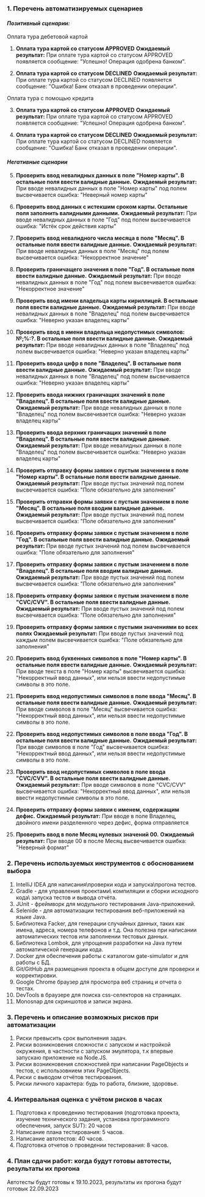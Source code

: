 ### 1. Перечень автоматизируемых сценариев

#### _**Позитивный сценарии:**_
 
Оплата тура дебетовой картой
   
1. **Оплата тура картой со статусом APPROVED**
   **Ожидаемый результат:**
При оплате тура картой со статусом APPROVED появляется сообщение: "Успешно! Операция одобрена банком". 

2. **Оплата тура картой со статусом DECLINED**
   **Ожидаемый результат:**
При оплате тура картой со статусом DECLINED появляется сообщение: "Ошибка! Банк отказал в проведении операции". 

 Оплата тура с помощью кредита

3. **Оплата тура картой со статусом APPROVED** 
   **Ожидаемый результат:**
При оплате тура картой со статусом APPROVED появляется сообщение: "Успешно! Операция одобрена банком".

4. **Оплата тура картой со статусом DECLINED** 
   **Ожидаемый результат:**
При оплате тура картой со статусом DECLINED появляется сообщение: "Ошибка! Банк отказал в проведении операции". 

  #### _**Негативные сценарии**_
 
5. **Проверить ввод невалидных данных в поле "Номер карты". В остальные поля ввести валидные данные.**
   **Ожидаемый результат:**
При вводе невалидных данных в поле "Номер карты" под полем высвечивается ошибка: "Неверный номер карты" 

6. **Проверить ввод данных с истекшим сроком карты. Остальные поля заполнить валидными данными.**
   **Ожидаемый результат:**
При вводе невалидных данных в поле "Год" под полем высвечивается ошибка: "Истёк срок действия карты"

7. **Проверить ввод невалидного числа месяца в поле "Месяц". В остальные поля ввести валидные данные.**
   **Ожидаемый результат:**
При вводе невалидных данных в поле "Месяц" под полем высвечивается ошибка: "Некорректное значение"

8. **Проверить граничащего значения в поле "Год". В остальные поля ввести валидные данные.**
   **Ожидаемый результат:**
При вводе невалидных данных в поле "Год" под полем высвечивается ошибка: "Некорректное значение"

9. **Проверить ввод имени владельца карты кириллицей. В остальные поля ввести валидные данные.**
   **Ожидаемый результат:**
При вводе невалидных данных в поле "Владелец" под полем высвечивается ошибка: "Неверно указан владелец карты"

10. **Проверить ввод в имени владельца недопустимых символов: №;%:?. В остальные поля ввести валидные данные.** 
   **Ожидаемый результат:**
При вводе невалидных данных в поле "Владелец" под полем высвечивается ошибка: "Неверно указан владелец карты"

11. **Проверить ввода цифр в поле "Владелец". В остальные поля ввести валидные данные.**
   **Ожидаемый результат:**
При вводе невалидных данных в поле "Владелец" под полем высвечивается ошибка: "Неверно указан владелец карты"

12. **Проверить ввода нижних граничащих значений в поле "Владелец". В остальные поля ввести валидные данные.**
    **Ожидаемый результат:**
При вводе невалидных данных в поле "Владелец" под полем высвечивается ошибка: "Неверно указан владелец карты"

13. **Проверить ввода верхних граничащих значений в поле "Владелец". В остальные поля ввести валидные данные.**
    **Ожидаемый результат:**
При вводе невалидных данных в поле "Владелец" под полем высвечивается ошибка: "Неверно указан владелец карты"

14. **Проверить отправку формы заявки с пустым значением в поле "Номер карты". В остальные поля ввести валидные данные.**
    **Ожидаемый результат:**
При вводе пустых значений под полем высвечивается ошибка: "Поле обязательно для заполнения"

15. **Проверить отправки формы заявки с пустым значением в поле "Месяц". В остальные поля вводим валидные данные.**
    **Ожидаемый результат:**
При вводе пустых значений под полем высвечивается ошибка: "Поле обязательно для заполнения"

16. **Проверить отправку формы заявки с пустым значением в поле "Год". В остальные поля ввести валидные данные.**
    **Ожидаемый результат:**
При вводе пустых значений под полем высвечивается ошибка: "Поле обязательно для заполнения"

17. **Проверить отправку формы заявки с пустым значением в поле "Владелец". В остальные поля вводим валидные данные.**
    **Ожидаемый результат:**
При вводе пустых значений под полем высвечивается ошибка: "Поле обязательно для заполнения"

18. **Проверить отправку формы заявки с пустым значением в поле "CVC/CVV". В остальные поля ввести валидные данные.**
    **Ожидаемый результат:**
При вводе пустых значений под полем высвечивается ошибка: "Поле обязательно для заполнения"

19. **Проверить отправку формы заявки с пустыми значениями во всех полях**
    **Ожидаемый результат:**
При вводе пустых значений под каждым полем высвечивается ошибка: "Поле обязательно для заполнения"

20. **Проверить ввод буквенных символов в поле "Номер карты". В остальные поля ввести валидные данные.**
    **Ожидаемый результат:**
При вводе текста в поле "Номер карты" высвечивается ошибка: "Некорректный ввод данных", или нельзя ввести недопустимые символы в это поле.

21. **Проверить ввод недопустимых символов в поле ввода "Месяц". В остальные поля ввести валидные данные.**
    **Ожидаемый результат:**
При вводе символов в поле "Месяц" высвечивается ошибка: "Некорректный ввод данных", или нельзя ввести недопустимые символы в это поле.

22. **Проверить ввод недопустимых символов в поле ввода "Год". В остальные поля ввести валидные данные.**
    **Ожидаемый результат:**
При вводе символов в поле "Год" высвечивается ошибка: "Некорректный ввод данных", или нельзя ввести недопустимые символы в это поле.

23. **Проверить ввод недопустимых символов в поле ввода "CVC/CVV". В остальные поля ввести валидные данные.**
    **Ожидаемый результат:**
При вводе символов в поле "CVC/CVV" высвечивается ошибка: "Некорректный ввод данных", или нельзя ввести недопустимые символы в это поле.

24. **Проверить отправку формы заявки с именем, содержащим дефис.**
    **Ожидаемый результат:**
При вводе в поле Владелец, двойного имени разделенного через дефис, форма отправляется

25. **Проверить ввод в поле Месяц нулевых значений 00.**
    **Ожидаемый результат:**
При вводе 00 в после Месяц высвечивается ошибка: "Неверный формат"

 ### 2. Перечень используемых инструментов с обоснованием выбора
1. IntelliJ IDEA для написания\проверки кода и запуска\прогона тестов.
2. Gradle -  для управления проектами\ компиляции и сборки исходного кода\ запуска тестов и вывода отчёта.
3. JUnit - фреймворк для модульного тестирования Java-приложений. 
5. Selenide - для автоматизации тестирования веб-приложений на языке Java.
6. Библиотека Facker, для генерации случайных данных, таких как имена, адреса, номера телефонов и т.д. Она полезна при написании автоматических тестов или заполнении тестовых данных.
7. Библиотека Lombok, для упрощения разработки на Java путем автоматической генерации кода.
8. Docker для обеспечения работы с каталогом gate-simulator и для работы с БД.
9. Git/GitHub для размещения проекта в общем доступе для проверки и корректировки.
10. Google Chrome браузер для просмотра веб страниц и отчета о тестах.
11. DevTools в браузере для поиска css-селекторов на страницах.
12. Monosnap для скриншотов и записи экрана.

### 3. Перечень и описание возможных рисков при автоматизации
1. Риски превысить срок выполнения задач.
2. Риски возникновения сложности с запуском и настройкой окружения, в частности с запуском эмулятора, т.к впервые запускаю приложение на Node.JS.
3. Риски возникновения сложностией при написании PageObjects и тестов, с использовнием этих PageObjects.
4. Риски с выводом отчётов тестирования.
5. Риски личного характера: будь то работа, близкие, здоровье.

### 4. Интервальная оценка с учётом рисков в часах

1. Подготовка к проведению тестирования (подготовка проекта, изучение технического задания, установка программного обеспечения, запуск SUT): 20 часов
2. Написание плана тестирования: 5 часов.
3. Написание автотестов: 40 часов.
4. Подготовка отчетов о проведении тестирования: 8 часов.

### 4. План сдачи работ: когда будут готовы автотесты, результаты их прогона
Автотесты будут готовы к 19.10.2023, результаты их прогона будут готовык 22.09.2023

